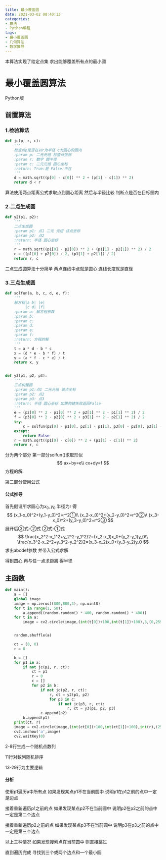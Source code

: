 ```yaml
---
title: 最小覆盖圆
date: 2021-03-02 08:40:13
categories:
- 算法
- Python编程
tags:
- 最小覆盖圆
- 几何算法
- 数学推导
---
```




本算法实现了给定点集 求出能够覆盖所有点的最小圆

<!-- more -->

# 最小覆盖圆算法

Python版

## 前置算法

### 1.检验算法

```python
def jc(p, r, c):
    '''
    检查点p是否在以r为半径 c为圆心的圆内
    :param p: 二元元组 检查点坐标
    :param r: 数字 圆半径
    :param c: 二元元组 圆心坐标
    :return: True:是 False:不在
    '''
    d = math.sqrt((p[0] - c[0]) ** 2 + (p[1] - c[1]) ** 2)
    return d < r
```

算法使用两点距离公式求取点到圆心距离 然后与半径比较 判断点是否在目标圆内

### 2.二点生成圆

```python
def y2(p1, p2):
    '''
    二点生成圆
    :param p1: 点1 二元 元组 该点坐标
    :param p2: 点2
    :return: 半径 圆心坐标
    '''
    r = math.sqrt((p1[0] - p2[0]) ** 2 + (p1[1] - p2[1]) ** 2) / 2
    c = ((p1[0] + p2[0]) / 2, (p1[1] + p2[1]) / 2)
    return r, c
```

二点生成圆算法十分简单 两点连线中点就是圆心 连线长度就是直径

### 3.三点生成圆

```python
def solfun(a, b, c, d, e, f):
    '''
    解方程|a b| |e|
         |c d| |f|
    :param a: 解方程参数
    :param b:
    :param c:
    :param d:
    :param e:
    :param f:
    :return: 方程的解
    '''
    t = a * d - b * c
    x = (d * e - b * f) / t
    y = (a * f - c * e) / t
    return x, y


def y3(p1, p2, p3):
    '''
    三点构建圆
    :param p1:点1 二元元组 该点坐标
    :param p2: 点2
    :param p3: 点3
    :return: 半径 圆心坐标 如果构建失败返回False
    '''
    e = (p2[0] ** 2 - p1[0] ** 2 + p2[1] ** 2 - p1[1] ** 2) / 2
    f = (p3[0] ** 2 - p2[0] ** 2 + p3[1] ** 2 - p2[1] ** 2) / 2
    try:
        c = solfun(p2[0] - p1[0], p2[1] - p1[1], p3[0] - p2[0], p3[1] - p2[1], e, f)
    except:
        return False
    r = math.sqrt((p1[0] - c[0]) ** 2 + (p1[1] - c[1]) ** 2)
    return r, c
```

分为两个部分 第一部分solfun()求取形似
$$
ax+by=e\\
cx+dy=f
$$
方程的解

第二部分使用公式

#### 公式推导

首先假设所求圆心为$x_0,y_0$ 半径为r 得
$$
(x_1-x_0)^2+(y_1-y_0)^2=r^2①\\
(x_2-x_0)^2+(y_2-y_0)^2=r^2②\\
(x_3-x_0)^2+(y_3-y_0)^2=r^2③
$$
展开后③式-②式 ②式-①式
$$
\frac{x_2^2-x_1^2+y_2^2-y_1^2}2=(x_2-x_1)x_0+(y_2-y_1)y_0\\
\frac{x_3^2-x_2^2+y_3^2-y_2^2}2=(x_3-x_2)x_0+(y_3-y_2)y_0
$$
求出abcdef参数 并带入公式求解

得到圆心 再与任一点求距离 得半径

## 主函数

```python
def main():
    a = []
    global image
    image = np.zeros((800,800,3), np.uint8)
    for t in range(1, 50):
        a.append((random.random() * 400, random.random() * 400))
    for t in a:
        image = cv2.circle(image,(int(t[0])+100,int(t[1])+100),3,(0,255,255))


    random.shuffle(a)

    ct = (0, 0)
    r = 0

    b = []
    for p1 in a:
        if not jc(p1, r, ct):
            ct = p1
            r = 0
            c = []
            for p2 in b:
                if not jc(p2, r, ct):
                    r, ct = y2(p1, p2)
                    for p3 in c:
                        if not jc(p3, r, ct):
                            r, ct = y3(p1, p2, p3)
                c.append(p2)
        b.append(p1)
    print(ct, r)
    image = cv2.circle(image,(int(ct[0])+100,int(ct[1])+100),int(r),(255,255,255))
    cv2.imshow('a',image)
    cv2.waitKey(0)
```

2-8行生成一个随机点数列

11行对数列随机排序

13-29行为主要逻辑

#### 分析

使用p1遍历a中所有点 如果发现某点p1不在当前圆中 说明p1在p1之前的点中一定是边点

接着重新遍历p1之前的点 如果发现某点p2不在当前圆中 说明p2在p2之前的点中一定是第二个边点

接着重新遍历p2之前的点 如果发现某点p3不在当前圆中 说明p3在p3之前的点中一定是第三个边点

以上三种情况 如果发现搜索点在当前圆中 则直接跳过

直到遍历完成 寻找到三个或两个边点和一个最小圆

